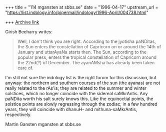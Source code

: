 +++
title = "114 mgansten at sbbs.se"
date = "1996-04-17"
upstream_url = "https://list.indology.info/pipermail/indology/1996-April/004738.html"

+++
[Archive link](https://list.indology.info/pipermail/indology/1996-April/004738.html)

Girish Beeharry writes:

>Well, I don't think you are right. According to the jyotisha paNDitas, the Sun 
>enters the constellation of Capricorn on or around the 14th of January and
>uttarAyaNa starts then. The Sun, according to the popular press, enters 
>the tropical constellation of Capricorn around the 22nd(?) of December. The 
>ayanAMsha has already been taken care of. 

I'm still not sure the indology list is the right forum for this discussion,
but anyway: the northern and southern courses of the sun (the ayanas) are
not really related to the rAs'is; they are related to the summer and winter
solstices, which no longer coincide with the sidereal saMkrAntis. Any
paNDita worth his salt surely knows this. Like the equinoctial points, the
solstice points are slowly regressing through the zodiac; in a few hundred
years, they will coincide with dhanuH- and mithuna-saMkrAntis, respectively.

Martin Gansten
mgansten at sbbs.se





